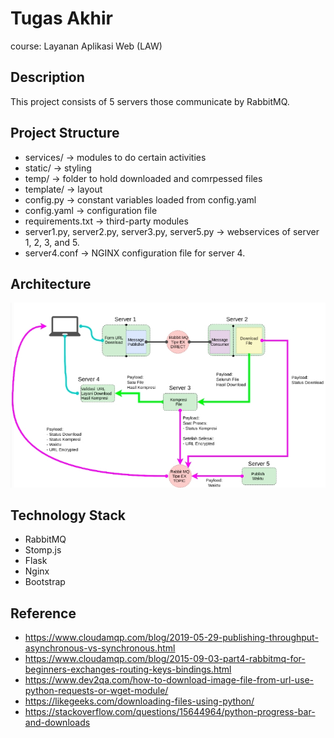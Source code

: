# Tugas Akhir
course: Layanan Aplikasi Web (LAW)

## Description
This project consists of 5 servers those communicate by RabbitMQ.

## Project Structure
- services/ -> modules to do certain activities
- static/ -> styling
- temp/ -> folder to hold downloaded and comrpessed files
- template/ -> layout
- config.py -> constant variables loaded from config.yaml
- config.yaml -> configuration file
- requirements.txt -> third-party modules
- server1.py, server2.py, server3.py, server5.py -> webservices of server 1, 2, 3, and 5.
- server4.conf -> NGINX configuration file for server 4.

## Architecture
![Software Architecture](./img/architecture.png)

## Technology Stack
- RabbitMQ
- Stomp.js
- Flask
- Nginx
- Bootstrap

## Reference
- https://www.cloudamqp.com/blog/2019-05-29-publishing-throughput-asynchronous-vs-synchronous.html
- https://www.cloudamqp.com/blog/2015-09-03-part4-rabbitmq-for-beginners-exchanges-routing-keys-bindings.html
- https://www.dev2qa.com/how-to-download-image-file-from-url-use-python-requests-or-wget-module/
- https://likegeeks.com/downloading-files-using-python/
- https://stackoverflow.com/questions/15644964/python-progress-bar-and-downloads

